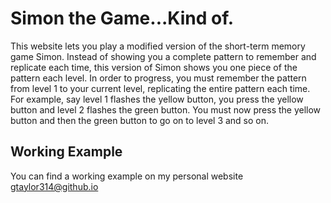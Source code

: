 # Simon the Game...Kind of.
This website lets you play a modified version of the short-term memory game Simon. Instead of showing you a complete pattern to remember and replicate each time, this version of Simon shows you one piece of the pattern each level. In order to progress, you must remember the pattern from level 1 to your current level, replicating the entire pattern each time. For example, say level 1 flashes the yellow button, you press the yellow button and level 2 flashes the green button. You must now press the yellow button and then the green button to go on to level 3 and so on. 

## Working Example
You can find a working example on my personal website gtaylor314@github.io